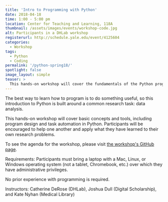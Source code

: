 ```yaml
---
title: 'Intro to Programming with Python'
date: 2018-04-18
time: 1:00 - 5:00 pm
location: Center for Teaching and Learning, 118A
thumbnail: /assets/images/events/workshop-code.jpg
alt: Participants in a DHLab workshop
registerurl: http://schedule.yale.edu/event/4125604
categories:
  - Workshop
tags:
  - Python
  - Coding
permalink: '/python-spring18/'
spotlight: false
image_layout: simple
teaser: >
  This hands-on workshop will cover the fundamentals of the Python programming language.
---
```

The best way to learn how to program is to do something useful, so this introduction to Python is built around a common research task: data analysis.

This hands-on workshop will cover basic concepts and tools, including program design and task automation in Python. Participants will be encouraged to help one another and apply what they have learned to their own research problems.

To see the agenda for the workshop, please visit <a href='https://nesclic.github.io/2018-04-18-YUL/' target='_blank'>the workshop's GitHub page</a>.

Requirements: Participants must bring a laptop with a Mac, Linux, or Windows operating system (not a tablet, Chromebook, etc.) over which they have administrative privileges.

No prior experience with programming is required.

Instructors: Catherine DeRose (DHLab), Joshua Dull (Digital Scholarship), and Kate Nyhan (Medical Library)
